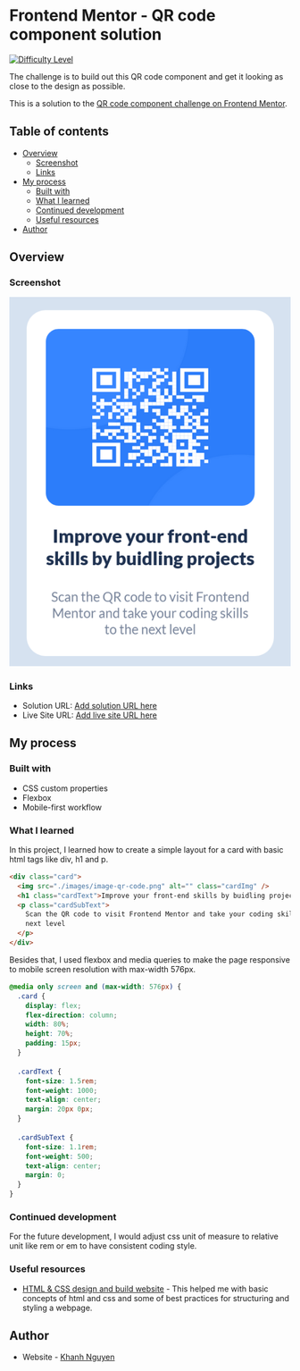 # Frontend Mentor - QR code component solution

[![Difficulty Level](https://img.shields.io/badge/Difficulty-Easy-green)](link-to-your-documentation)

The challenge is to build out this QR code component and get it looking as close to the design as possible.

This is a solution to the [QR code component challenge on Frontend Mentor](https://www.frontendmentor.io/challenges/qr-code-component-iux_sIO_H).

## Table of contents

- [Overview](#overview)
  - [Screenshot](#screenshot)
  - [Links](#links)
- [My process](#my-process)
  - [Built with](#built-with)
  - [What I learned](#what-i-learned)
  - [Continued development](#continued-development)
  - [Useful resources](#useful-resources)
- [Author](#author)


## Overview

### Screenshot

![](./screenshot.png)

### Links

- Solution URL: [Add solution URL here](https://your-solution-url.com)
- Live Site URL: [Add live site URL here](https://your-live-site-url.com)

## My process

### Built with

- CSS custom properties
- Flexbox
- Mobile-first workflow

### What I learned

In this project, I learned how to create a simple layout for a card with basic html tags like div, h1 and p.

```html
<div class="card">
  <img src="./images/image-qr-code.png" alt="" class="cardImg" />
  <h1 class="cardText">Improve your front-end skills by buidling projects</h1>
  <p class="cardSubText">
    Scan the QR code to visit Frontend Mentor and take your coding skills to the
    next level
  </p>
</div>
```

Besides that, I used flexbox and media queries to make the page responsive to mobile screen resolution with max-width 576px.

```css
@media only screen and (max-width: 576px) {
  .card {
    display: flex;
    flex-direction: column;
    width: 80%;
    height: 70%;
    padding: 15px;
  }

  .cardText {
    font-size: 1.5rem;
    font-weight: 1000;
    text-align: center;
    margin: 20px 0px;
  }

  .cardSubText {
    font-size: 1.1rem;
    font-weight: 500;
    text-align: center;
    margin: 0;
  }
}
```

### Continued development

For the future development, I would adjust css unit of measure to relative unit like rem or em to have consistent coding style.

### Useful resources

- [HTML & CSS design and build website](https://www.htmlandcssbook.com/) - This helped me with basic concepts of html and css and some of best practices for structuring and styling a webpage.

## Author

- Website - [Khanh Nguyen](https://github.com/TQKNG)

